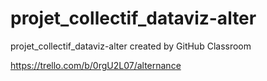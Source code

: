 # projet_collectif_dataviz-alter
projet_collectif_dataviz-alter created by GitHub Classroom


https://trello.com/b/0rgU2L07/alternance
